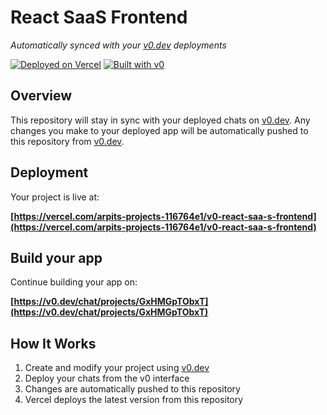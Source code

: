 # React SaaS Frontend

*Automatically synced with your [v0.dev](https://v0.dev) deployments*

[![Deployed on Vercel](https://img.shields.io/badge/Deployed%20on-Vercel-black?style=for-the-badge&logo=vercel)](https://vercel.com/arpits-projects-116764e1/v0-react-saa-s-frontend)
[![Built with v0](https://img.shields.io/badge/Built%20with-v0.dev-black?style=for-the-badge)](https://v0.dev/chat/projects/GxHMGpTObxT)

## Overview

This repository will stay in sync with your deployed chats on [v0.dev](https://v0.dev).
Any changes you make to your deployed app will be automatically pushed to this repository from [v0.dev](https://v0.dev).

## Deployment

Your project is live at:

**[https://vercel.com/arpits-projects-116764e1/v0-react-saa-s-frontend](https://vercel.com/arpits-projects-116764e1/v0-react-saa-s-frontend)**

## Build your app

Continue building your app on:

**[https://v0.dev/chat/projects/GxHMGpTObxT](https://v0.dev/chat/projects/GxHMGpTObxT)**

## How It Works

1. Create and modify your project using [v0.dev](https://v0.dev)
2. Deploy your chats from the v0 interface
3. Changes are automatically pushed to this repository
4. Vercel deploys the latest version from this repository